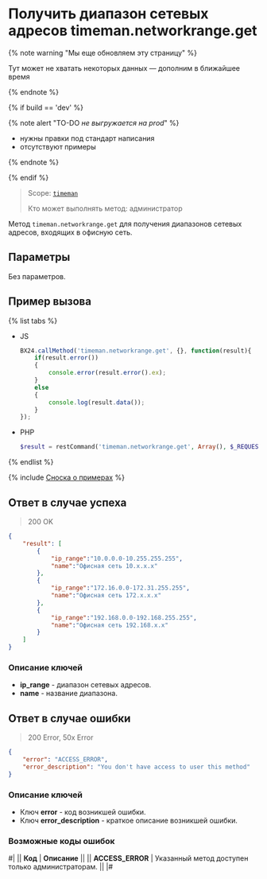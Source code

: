 # Получить диапазон сетевых адресов timeman.networkrange.get

{% note warning "Мы еще обновляем эту страницу" %}

Тут может не хватать некоторых данных — дополним в ближайшее время

{% endnote %}

{% if build == 'dev' %}

{% note alert "TO-DO _не выгружается на prod_" %}

- нужны правки под стандарт написания
- отсутствуют примеры

{% endnote %}

{% endif %}

> Scope: [`timeman`](../../scopes/permissions.md)
>
> Кто может выполнять метод: администратор

Метод `timeman.networkrange.get` для получения диапазонов сетевых адресов, входящих в офисную сеть.

## Параметры

Без параметров.

## Пример вызова

{% list tabs %}

- JS

    ```javascript
    BX24.callMethod('timeman.networkrange.get', {}, function(result){
        if(result.error())
        {
            console.error(result.error().ex);
        }
        else
        {
            console.log(result.data());
        }
    });
    ```

- PHP

    ```php
    $result = restCommand('timeman.networkrange.get', Array(), $_REQUEST["auth"]);
    ```

{% endlist %}

{% include [Сноска о примерах](../../../_includes/examples.md) %}

## Ответ в случае успеха

> 200 OK
```json
{
    "result": [
        {
            "ip_range":"10.0.0.0-10.255.255.255",
            "name":"Офисная сеть 10.x.x.x"
        },
        {
            "ip_range":"172.16.0.0-172.31.255.255",
            "name":"Офисная сеть 172.x.x.x"
        },
        {
            "ip_range":"192.168.0.0-192.168.255.255",
            "name":"Офисная сеть 192.168.x.x"
        }
    ]
}
```

### Описание ключей

- **ip_range** - диапазон сетевых адресов.
- **name** - название диапазона.

## Ответ в случае ошибки

> 200 Error, 50x Error
```json
{
    "error": "ACCESS_ERROR",
    "error_description": "You don't have access to user this method"
}
```
### Описание ключей

- Ключ **error** - код возникшей ошибки.
- Ключ **error_description** - краткое описание возникшей ошибки.

### Возможные коды ошибок

#|
|| **Код** | **Описание** ||
|| **ACCESS_ERROR** | Указанный метод доступен только администраторам. ||
|#
